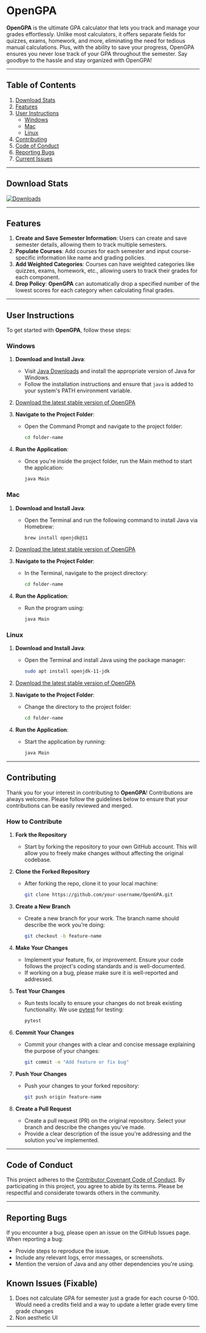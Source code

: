 # OpenGPA

**OpenGPA** is the ultimate GPA calculator that lets you track and manage your grades effortlessly. Unlike most calculators, it offers separate fields for quizzes, exams, homework, and more, eliminating the need for tedious manual calculations. Plus, with the ability to save your progress, OpenGPA ensures you never lose track of your GPA throughout the semester. Say goodbye to the hassle and stay organized with OpenGPA!

---

## Table of Contents
1. [Download Stats](#download-stats)
2. [Features](#features)
3. [User Instructions](#user-instructions)
   - [Windows](#windows)
   - [Mac](#mac)
   - [Linux](#linux)
4. [Contributing](#contributing)
5. [Code of Conduct](#code-of-conduct)
6. [Reporting Bugs](#reporting-bugs)
7. [Current Issues](#current-issues)

---

## Download Stats

[![Downloads](https://img.shields.io/github/downloads/AL-DN/OpenGPA/v1.0/total?size=large)](https://github.com/AL-DN/OpenGPA/releases/tag/v1.0)

---

## Features

1. **Create and Save Semester Information**: Users can create and save semester details, allowing them to track multiple semesters.
2. **Populate Courses**: Add courses for each semester and input course-specific information like name and grading policies.
3. **Add Weighted Categories**: Courses can have weighted categories like quizzes, exams, homework, etc., allowing users to track their grades for each component.
4. **Drop Policy**: **OpenGPA** can automatically drop a specified number of the lowest scores for each category when calculating final grades.

---

## User Instructions

To get started with **OpenGPA**, follow these steps:

### Windows

1. **Download and Install Java**: 
   - Visit [Java Downloads](https://www.oracle.com/java/technologies/javase-jdk11-downloads.html) and install the appropriate version of Java for Windows.
   - Follow the installation instructions and ensure that `java` is added to your system's PATH environment variable.

2. [Download the latest stable version of OpenGPA](https://github.com/AL-DN/OpenGPA/releases)


3. **Navigate to the Project Folder**:
   - Open the Command Prompt and navigate to the project folder:
     ```bash
     cd folder-name
     ```

4. **Run the Application**:
   - Once you're inside the project folder, run the Main method to start the application:
     ```bash
     java Main
     ```

### Mac

1. **Download and Install Java**:
   - Open the Terminal and run the following command to install Java via Homebrew:
     ```bash
     brew install openjdk@11
     ```

2. [Download the latest stable version of OpenGPA](https://github.com/AL-DN/OpenGPA/releases)

3. **Navigate to the Project Folder**:
   - In the Terminal, navigate to the project directory:
     ```bash
     cd folder-name
     ```

4. **Run the Application**:
   - Run the program using:
     ```bash
     java Main
     ```

### Linux

1. **Download and Install Java**:
   - Open the Terminal and install Java using the package manager:
     ```bash
     sudo apt install openjdk-11-jdk
     ```

2. [Download the latest stable version of OpenGPA](https://github.com/AL-DN/OpenGPA/releases)

3. **Navigate to the Project Folder**:
   - Change the directory to the project folder:
     ```bash
     cd folder-name
     ```

4. **Run the Application**:
   - Start the application by running:
     ```bash
     java Main
     ```

---

## Contributing

Thank you for your interest in contributing to **OpenGPA**! Contributions are always welcome. Please follow the guidelines below to ensure that your contributions can be easily reviewed and merged.

### How to Contribute

1. **Fork the Repository**
    - Start by forking the repository to your own GitHub account. This will allow you to freely make changes without affecting the original codebase.
   
2. **Clone the Forked Repository**
    - After forking the repo, clone it to your local machine:
      ```bash
      git clone https://github.com/your-username/OpenGPA.git
      ```

3. **Create a New Branch**
    - Create a new branch for your work. The branch name should describe the work you’re doing:
      ```bash
      git checkout -b feature-name
      ```

4. **Make Your Changes**
    - Implement your feature, fix, or improvement. Ensure your code follows the project's coding standards and is well-documented.
    - If working on a bug, please make sure it is well-reported and addressed.

5. **Test Your Changes**
    - Run tests locally to ensure your changes do not break existing functionality. We use [pytest](https://pytest.org/) for testing:
      ```bash
      pytest
      ```

6. **Commit Your Changes**
    - Commit your changes with a clear and concise message explaining the purpose of your changes:
      ```bash
      git commit -m "Add feature or fix bug"
      ```

7. **Push Your Changes**
    - Push your changes to your forked repository:
      ```bash
      git push origin feature-name
      ```

8. **Create a Pull Request**
    - Create a pull request (PR) on the original repository. Select your branch and describe the changes you've made.
    - Provide a clear description of the issue you're addressing and the solution you've implemented.

---

## Code of Conduct

This project adheres to the [Contributor Covenant Code of Conduct](https://www.contributor-covenant.org/). By participating in this project, you agree to abide by its terms. Please be respectful and considerate towards others in the community.

---

## Reporting Bugs

If you encounter a bug, please open an issue on the GitHub Issues page. When reporting a bug:
- Provide steps to reproduce the issue.
- Include any relevant logs, error messages, or screenshots.
- Mention the version of Java and any other dependencies you're using.

## Known Issues (Fixable)
1. Does not calculate GPA for semester just a grade for each course 0-100. Would need a credits field and a way to update a letter grade every time grade changes
2. Non aesthetic UI 

---



